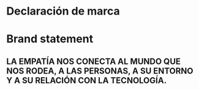 # Declaración de marca

<h1 class="title">Brand statement</h1>

<h2 class="big-title red half">LA EMPATÍA NOS CONECTA AL MUNDO QUE NOS RODEA, A LAS PERSONAS, A SU ENTORNO Y A SU RELACIÓN CON LA TECNOLOGÍA.</h2>

